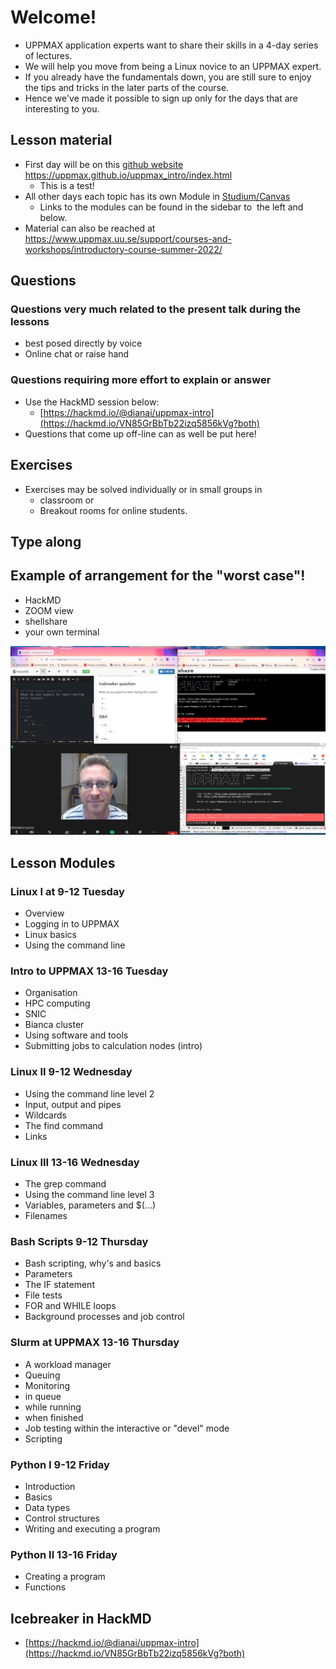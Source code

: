 # Welcome!

- UPPMAX application experts want to share their skills in a 4-day series of lectures. 
- We will help you move from being a Linux novice to an UPPMAX expert. 
- If you already have the fundamentals down, you are still sure to enjoy the tips and tricks in the later parts of the course. 
- Hence we've made it possible to sign up only for the days that are interesting to you.


## Lesson material
- First day will be on this [github website](https://uppmax.github.io/uppmax_intro/overview.html) <https://uppmax.github.io/uppmax_intro/index.html>
  - This is a test!  
- All other days each topic has its own Module in [Studium/Canvas](https://uppsala.instructure.com/courses/67267)
  - Links to the modules can be found in the sidebar to  the left and below.
- Material can also be reached at <https://www.uppmax.uu.se/support/courses-and-workshops/introductory-course-summer-2022/>

## Questions

### Questions very much related to the present talk during the lessons 
- best posed directly by voice
- Online chat or raise hand

### Questions requiring more effort to explain or answer 
- Use the HackMD session below:
  - [https://hackmd.io/@dianai/uppmax-intro](https://hackmd.io/VN85GrBbTb22izq5856kVg?both)
- Questions that come up off-line can as well be put here!

## Exercises
- Exercises may be solved individually or in small groups in 
  - classroom or 
  - Breakout rooms for online students.

## Type along


## Example of arrangement for the "worst case"!
- HackMD
- ZOOM view
- shellshare
- your own terminal

![worst](./img/worst.jpg)

## Lesson Modules
### Linux I at 9-12 Tuesday
- Overview
- Logging in to UPPMAX
- Linux basics
- Using the command line

### Intro to UPPMAX 13-16 Tuesday
- Organisation
- HPC computing
- SNIC
- Bianca cluster
- Using software and tools
- Submitting jobs to calculation nodes (intro)

### Linux II 9-12 Wednesday
- Using the command line level 2
- Input, output and pipes
- Wildcards
- The find command
- Links
### Linux III 13-16 Wednesday
- The grep command
- Using the command line level 3
- Variables, parameters and $(...)
- Filenames
### Bash Scripts 9-12 Thursday
- Bash scripting, why's and basics
- Parameters
- The IF statement
- File tests
- FOR and WHILE loops
- Background processes and job control
### Slurm at UPPMAX 13-16 Thursday
- A workload manager
- Queuing
- Monitoring
- in queue
- while running
- when finished
- Job testing within the interactive or "devel" mode
- Scripting
### Python I 9-12 Friday
- Introduction
- Basics
- Data types
- Control structures
- Writing and executing a program
### Python II 13-16 Friday
- Creating a program
- Functions


## Icebreaker in HackMD
- [https://hackmd.io/@dianai/uppmax-intro](https://hackmd.io/VN85GrBbTb22izq5856kVg?both)

